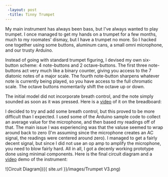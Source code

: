 ```yaml
---
 -layout: post
 -title: Tinny Trumpet
---
```


My main instrument has always been bass, but I've always wanted to play trumpet. I once managed to get my hands on a trumpet for a few months, much to my roomates' dismay, but I have a trumpet no more. So I hacked one together using some buttons, aluminum cans, a small omni microphone, and our trusty Arduino. 

Instead of going with standard trumpet figuring, I devised my own six-button scheme: 4 note-buttons and 2 octave-buttons. The first three note-buttons act very much like a binary counter, giving you access to the 7 diatonic notes of a major scale. The fourth note-button sharpens whatever note is currently being played, so you have access to the full chromatic scale. The octave buttons momentarily shift the octave up or down. 

The initial model did not incorporate breath control, and the note simply sounded as soon as it was pressed. Here is a [video](https://www.youtube.com/watch?v=YZwOD4DRv5s&feature=youtu.be) of it on the breadboard:

I decided to try and add some breath control, but this proved to be more difficult than I expected. I used some of the Arduino sample code to collect an average value for the microphone, and then based my readings off of that. The main issue I was experiencing was that the valuse seemed to wrap around back to zero (I'm assuming since the microphone creates an AC signal, the readings were centered around zero). I managed to get a fairly decent signal, but since I did not use an op amp to amplify the microphone, you need to blow fairly hard. All in all, I got a decenly working prototype done using minimal components. Here is the final circuit diagram and a [video](https://www.youtube.com/watch?v=eM0aXAJYJiQ&feature=youtu.be) demo of the instrument:


![Circuit Diagram]({{ site.url }}/images/Trumpet V3.png)
